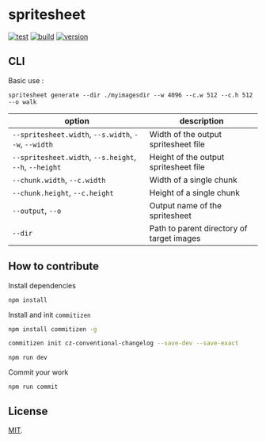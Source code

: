 # spritesheet

[![test](https://github.com/SolalDR/spritesheet/workflows/test/badge.svg?branch=master)](https://github.com/SolalDR/spritesheet/actions?workflow=test)
[![build](https://github.com/SolalDR/spritesheet/workflows/build/badge.svg?branch=master)](https://github.com/SolalDR/spritesheet/actions?workflow=build)
[![version](https://img.shields.io/github/package-json/v/SolalDR/spritesheet)](https://github.com/SolalDR/spritesheet)

## CLI

Basic use : 
```
spritesheet generate --dir ./myimagesdir --w 4096 --c.w 512 --c.h 512 --o walk
```

| option                                                 | description                                |
|--------------------------------------------------------|--------------------------------------------|
| `--spritesheet.width`, `--s.width`, `--w`, `--width`   | Width of the output spritesheet file       |
| `--spritesheet.width`, `--s.height`, `--h`, `--height` | Height of the output spritesheet file      |
| `--chunk.width`, `--c.width`                           | Width of a single chunk                    |
| `--chunk.height`, `--c.height`                         | Height of a single chunk                   |
| `--output`, `--o`                                      | Output name of the spritesheet             |
| `--dir`                                                | Path to parent directory of target images  |

## How to contribute

Install dependencies

```
npm install
```

Install and init `commitizen`

```bash
npm install commitizen -g
```

```bash
commitizen init cz-conventional-changelog --save-dev --save-exact
```

```
npm run dev
```

Commit your work
```
npm run commit
```

## License

[MIT](LICENSE).
